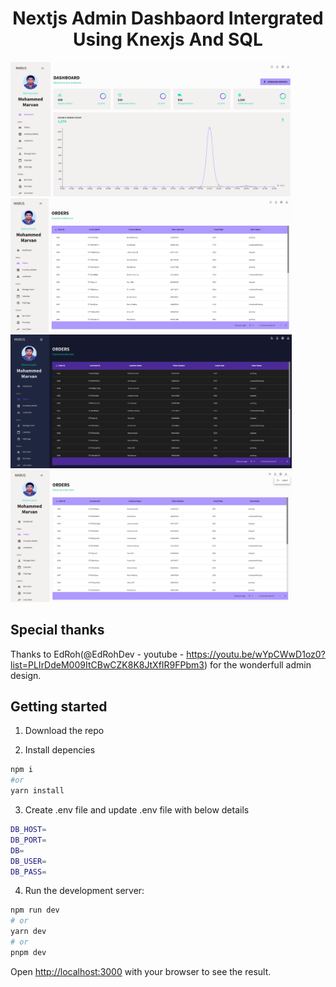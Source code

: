 <p align="center">
    <h1 align="center">Nextjs Admin Dashbaord Intergrated Using Knexjs And SQL</h1>
    <div>
        <img src="./website-images/website-screenshot-1.png" width="450" title="hover text">
        <img src="./website-images/website-screenshot-2.png" width="450" title="hover text">
    </div>
    <div>
        <img src="./website-images/website-screenshot-3.png" width="450" title="hover text">
        <img src="./website-images/website-screenshot-4.png" width="450" title="hover text">
    </div>
</p>

## Special thanks

Thanks to EdRoh(@EdRohDev - youtube - https://youtu.be/wYpCWwD1oz0?list=PLIrDdeM009ItCBwCZK8K8JtXfIR9FPbm3) for the wonderfull admin design.

## Getting started

1. Download the repo

2. Install depencies

```bash
npm i
#or
yarn install
```
3. Create .env file and update .env file with below details

```bash
DB_HOST=
DB_PORT=
DB=
DB_USER=
DB_PASS=
```

4. Run the development server:

```bash
npm run dev
# or
yarn dev
# or
pnpm dev
```

Open [http://localhost:3000](http://localhost:3000) with your browser to see the result.
